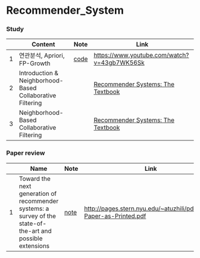 # Recommender_System

### Study

|   | Content | Note |                    Link                    |
|---|------|---------------| ----------------------------|
| 1 | 연관분석, Apriori, FP-Growth | [code](/study/Apriori.ipynb) | https://www.youtube.com/watch?v=43gb7WK56Sk |
| 2 | Introduction & Neighborhood-Based Collaborative Filtering |          |[Recommender Systems: The Textbook](http://pzs.dstu.dp.ua/DataMining/recom/bibl/1aggarwal_c_c_recommender_systems_the_textbook.pdf) |
| 3 | Neighborhood-Based Collaborative Filtering   |                                             |[Recommender Systems: The Textbook](http://pzs.dstu.dp.ua/DataMining/recom/bibl/1aggarwal_c_c_recommender_systems_the_textbook.pdf)                        |


### Paper review
|   | Name | Note |                    Link                    |
|---|------|---------------| ----------------------------|
| 1 |  Toward the next generation of recommender systems: a survey of the state-of-the-art and possible extensions |[note](papers/Toward%20the%20next%20generation%20of%20recommender%20systems:%20a%20survey%20of%20the%20state-of-the-art%20and%20possible%20extensions.md)  | http://pages.stern.nyu.edu/~atuzhili/pdf/TKDE-Paper-as-Printed.pdf |

<!--stackedit_data:
eyJoaXN0b3J5IjpbMTYxMDIzMTMwNiwxOTg2OTQ4NDQ3LC0xOT
g2NjEzMDQ3LDkyNTUyMTE4OSwxODMwNzU1NTYxXX0=
-->